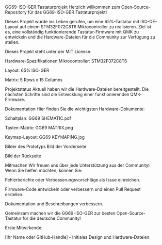 GG69-ISO-GER Tastaturprojekt
Herzlich willkommen zum Open-Source-Repository für das GG69-ISO-GER Tastaturprojekt!

Dieses Projekt wurde ins Leben gerufen, um eine 65%-Tastatur mit ISO-DE-Layout auf einem STM32F072C8T6 Mikrocontroller zu realisieren.
Ziel ist es, eine vollständig funktionierende Tastatur-Firmware mit QMK zu entwickeln und die Hardware-Dateien für die Community zur Verfügung zu stellen.

Dieses Projekt steht unter der MIT License.

Hardware-Spezifikationen
Mikrocontroller: STM32F072C8T6

Layout: 65% ISO-GER

Matrix: 5 Rows x 15 Columns

Projektstatus
Aktuell haben wir die Hardware-Dateien bereitgestellt. Die nächsten Schritte sind die Entwicklung einer funktionierenden QMK-Firmware.

Dokumentation
Hier finden Sie die wichtigsten Hardware-Dokumente:

Schaltplan: GG69 SHEMATIC.pdf

Tasten-Matrix: GG69 MATRIX.png

Keymap-Layout: GG69 KEYMAPING.jpg

Bilder des Prototyps
Bild der Vorderseite

Bild der Rückseite

Mitmachen
Wir freuen uns über jede Unterstützung aus der Community! Wenn Sie helfen möchten, können Sie:

Fehlerberichte oder Verbesserungsvorschläge als Issue einreichen.

Firmware-Code entwickeln oder verbessern und einen Pull Request erstellen.

Dokumentation und Beschreibungen verbessern.

Gemeinsam machen wir die GG69-ISO-GER zur besten Open-Source-Tastatur für die deutsche Community!

Erste Mitwirkende:

[Ihr Name oder GitHub-Handle] - Initiales Design und Hardware-Dateien
